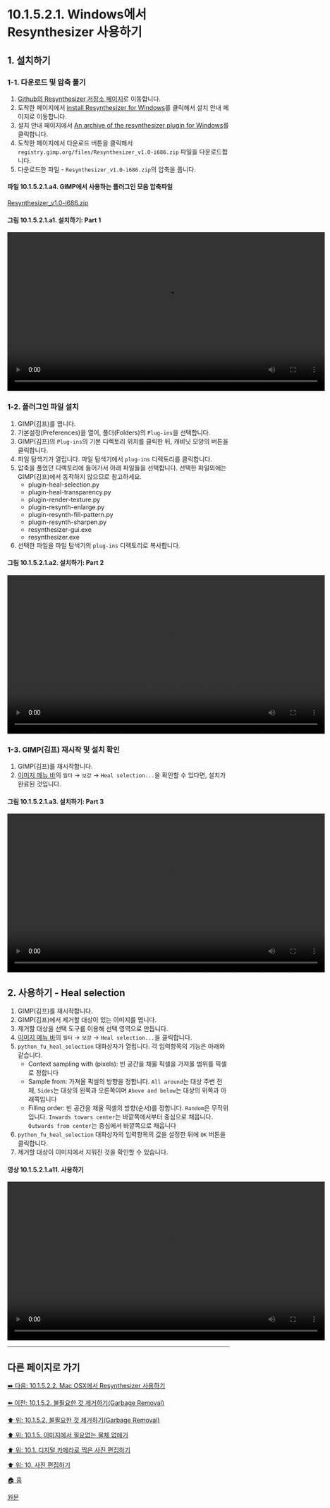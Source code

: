# 10.1.5.2.1. Windows에서 Resynthesizer 사용하기
## 1. 설치하기
### 1-1. 다운로드 및 압축 풀기
1. [Github의 Resynthesizer 저장소 페이지](https://github.com/bootchk/resynthesizer)로 이동합니다.
2. 도착한 페이지에서 [install Resynthesizer for Windows](https://github.com/bootchk/resynthesizer/wiki/Install-Resynthesizer#windows)를 클릭해서 설치 안내 페이지로 이동합니다.
3. 설치 안내 페이지에서 [An archive of the resynthesizer plugin for Windows](https://github.com/pixlsus/registry.gimp.org_static/blob/master/registry.gimp.org/files/Resynthesizer_v1.0-i686.zip)를 클릭합니다.
4. 도착한 페이지에서 다운로드 버튼을 클릭해서 `registry.gimp.org/files/Resynthesizer_v1.0-i686.zip` 파일을 다운로드합니다.
5. 다운로드한 파일 - `Resynthesizer_v1.0-i686.zip`의 압축을 풉니다.

<a id="10-01-05-02-01-a4"></a>

#### 파일 10.1.5.2.1.a4. GIMP에서 사용하는 플러그인 모음 압축파일
[Resynthesizer_v1.0-i686.zip](https://github.com/wonder13662/gimp/files/14901087/Resynthesizer_v1.0-i686.zip)

<a id="10-01-05-02-01-a1"></a>

#### 그림 10.1.5.2.1.a1. 설치하기: Part 1
<video controls="controls" width="720" src="https://github.com/wonder13662/gimp/assets/15767104/fa699710-6f4f-49b9-a828-a1c0acf68108"></video>

### 1-2. 플러그인 파일 설치
1. GIMP(김프)를 엽니다.
2. 기본설정(Preferences)을 열어, 폴더(Folders)의 `Plug-ins`을 선택합니다.
3. GIMP(김프)의 `Plug-ins`의 기본 디렉토리 위치를 클릭한 뒤, 캐비닛 모양의 버튼을 클릭합니다.
4. 파일 탐색기가 열립니다. 파일 탐색기에서 `plug-ins` 디렉토리를 클릭합니다.
5. 압축을 풀었던 디렉토리에 들어가서 아래 파일들을 선택합니다. 선택한 파일외에는 GIMP(김프)에서 동작하지 않으므로 참고하세요.
   - plugin-heal-selection.py
   - plugin-heal-transparency.py
   - plugin-render-texture.py
   - plugin-resynth-enlarge.py
   - plugin-resynth-fill-pattern.py
   - plugin-resynth-sharpen.py
   - resynthesizer-gui.exe
   - resynthesizer.exe
6. 선택한 파일을 파일 탐색기의 `plug-ins` 디렉토리로 복사합니다.

<a id="10-01-05-02-01-a2"></a>

#### 그림 10.1.5.2.1.a2. 설치하기: Part 2
<video controls="controls" width="720" src="https://github.com/wonder13662/gimp/assets/15767104/d2a1be3f-56d8-417d-9a0f-147438d33664"></video>

### 1-3. GIMP(김프) 재시작 및 설치 확인
1. GIMP(김프)를 재시작합니다.
2. [이미지 메뉴 바](./03-02-02-02-image-menu.md)의 `필터` → `보강` → `Heal selection...`을 확인할 수 있다면, 설치가 완료된 것입니다.

<a id="10-01-05-02-01-a3"></a>

#### 그림 10.1.5.2.1.a3. 설치하기: Part 3
<video controls="controls" width="720" src="https://github.com/wonder13662/gimp/assets/15767104/4f37fd72-bf52-4dea-9ed0-9325f330e0a4"></video>

## 2. 사용하기 - Heal selection
1. GIMP(김프)를 재시작합니다.
2. GIMP(김프)에서 제거할 대상이 있는 이미지를 엽니다.
3. 제거할 대상을 선택 도구를 이용해 선택 영역으로 만듭니다.
4. [이미지 메뉴 바](./03-02-02-02-image-menu.md)의 `필터` → `보강` → `Heal selection...`을 클릭합니다.
5. `python_fu_heal_selection` 대화상자가 열립니다. 각 입력항목의 기능은 아래와 같습니다.
   - Context sampling with (pixels): 빈 공간을 채울 픽셀을 가져올 범위를 픽셀로 정합니다
   - Sample from: 가져올 픽셀의 방향을 정합니다. `All around`는 대상 주변 전체, `Sides`는 대상의 왼쪽과 오른쪽이며 `Above and below`는 대상의 위쪽과 아래쪽입니다
   - Filling order: 빈 공간을 채울 픽셀의 방향(순서)를 정합니다. `Random`은 무작위입니다. `Inwards towars center`는 바깥쪽에서부터 중심으로 채웁니다. `Outwards from center`는 중심에서 바깥쪽으로 채웁니다
6. `python_fu_heal_selection` 대화상자의 입력항목의 값을 설정한 뒤에 `OK` 버튼을 클릭합니다.
7. 제거할 대상이 이미지에서 지워진 것을 확인할 수 있습니다.

<a id="10-01-05-02-01-a11"></a>

#### 영상 10.1.5.2.1.a11. 사용하기
<video controls="controls" width="720" src="https://github.com/wonder13662/gimp/assets/15767104/0477be8f-4c32-4109-95f7-55e7ad9bd0cf"></video>

***

## 다른 페이지로 가기

[➡️ 다음: 10.1.5.2.2. Mac OSX에서 Resynthesizer 사용하기](./10-01-05-02-02-resynthesizer_on_mac.md)

[⬅️ 이전: 10.1.5.2. 불필요한 것 제거하기(Garbage Removal)](./10-01-05-02-00-garbage_removal.md)

[⬆️ 위: 10.1.5.2. 불필요한 것 제거하기(Garbage Removal)](./10-01-05-02-00-garbage_removal.md)

[⬆️ 위: 10.1.5. 이미지에서 필요없는 물체 없애기](./10-01-05-00-removing_unwanted_objects_from_an_image.md)

[⬆️ 위: 10.1. 디지털 카메라로 찍은 사진 편집하기](./10-01-00-working-with-digital-camera-photos.md)

[⬆️ 위: 10. 사진 편집하기](./10-00-enhancing-photographs.md)

[🏠 홈](./00-home.md)

[원문](https://docs.gimp.org/2.10/ko/gimp-imaging-photos.html#gimp-using-photography-garbage)
